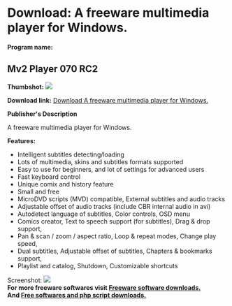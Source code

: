 # Download: A freeware multimedia player for Windows.

**Program name:**

## Mv2 Player 070 RC2

  
**Thumbshot:** ![](http://www.freewarefiles.com/screenshot/mv2player_md.jpg)   
  
**Download link:** [Download A freeware multimedia player for Windows.](http://freesoftwares.boysofts.com/Mv2-Player_program_47627.html)  
  


**Publisher's Description**  
  


A freeware multimedia player for Windows. 

**Features:**

  * Intelligent subtitles detecting/loading 
  * Lots of multimedia, skins and subtitles formats supported 
  * Easy to use for beginners, and lot of settings for advanced users 
  * Fast keyboard control 
  * Unique comix and history feature 
  * Small and free 
  * MicroDVD scripts (MVD) compatible, External subtitles and audio tracks 
  * Adjustable offset of audio tracks (include CBR internal audio in avi) 
  * Autodetect language of subtitles, Color controls, OSD menu 
  * Comics creator, Text to speech support (for subtitles), Drag & drop support, 
  * Pan & scan / zoom / aspect ratio, Loop & repeat modes, Change play speed, 
  * Dual subtitles, Adjustable offset of subtitles, Chapters & bookmarks support, 
  * Playlist and catalog, Shutdown, Customizable shortcuts 

  
  
Screenshot: ![](http://www.freewarefiles.com/screenshot/mv2player.jpg)   
**For more freeware softwares visit [Freeware software downloads.](http://freesoftwares.boysofts.com/)**   
**And [Free softwares and php script downloads.](http://www.boysofts.com/)**
